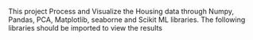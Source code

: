 This project Process and Visualize the Housing data through Numpy, Pandas, PCA, Matplotlib, seaborne and Scikit ML libraries. 
The following libraries should be imported to view the results

